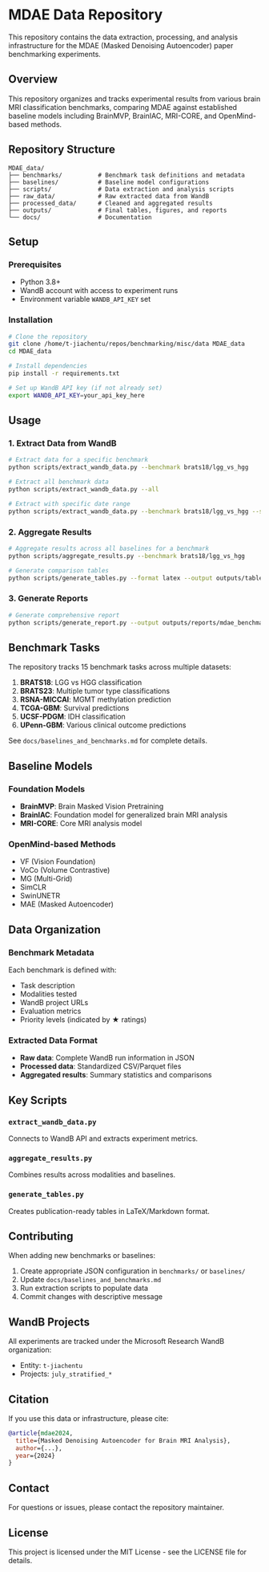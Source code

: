 # MDAE Data Repository

This repository contains the data extraction, processing, and analysis infrastructure for the MDAE (Masked Denoising Autoencoder) paper benchmarking experiments.

## Overview

This repository organizes and tracks experimental results from various brain MRI classification benchmarks, comparing MDAE against established baseline models including BrainMVP, BrainIAC, MRI-CORE, and OpenMind-based methods.

## Repository Structure

```
MDAE_data/
├── benchmarks/          # Benchmark task definitions and metadata
├── baselines/           # Baseline model configurations
├── scripts/             # Data extraction and analysis scripts
├── raw_data/            # Raw extracted data from WandB
├── processed_data/      # Cleaned and aggregated results
├── outputs/             # Final tables, figures, and reports
└── docs/                # Documentation
```

## Setup

### Prerequisites

- Python 3.8+
- WandB account with access to experiment runs
- Environment variable `WANDB_API_KEY` set

### Installation

```bash
# Clone the repository
git clone /home/t-jiachentu/repos/benchmarking/misc/data MDAE_data
cd MDAE_data

# Install dependencies
pip install -r requirements.txt

# Set up WandB API key (if not already set)
export WANDB_API_KEY=your_api_key_here
```

## Usage

### 1. Extract Data from WandB

```bash
# Extract data for a specific benchmark
python scripts/extract_wandb_data.py --benchmark brats18/lgg_vs_hgg

# Extract all benchmark data
python scripts/extract_wandb_data.py --all

# Extract with specific date range
python scripts/extract_wandb_data.py --benchmark brats18/lgg_vs_hgg --start-date 2024-07-01
```

### 2. Aggregate Results

```bash
# Aggregate results across all baselines for a benchmark
python scripts/aggregate_results.py --benchmark brats18/lgg_vs_hgg

# Generate comparison tables
python scripts/generate_tables.py --format latex --output outputs/tables/
```

### 3. Generate Reports

```bash
# Generate comprehensive report
python scripts/generate_report.py --output outputs/reports/mdae_benchmark_report.pdf
```

## Benchmark Tasks

The repository tracks 15 benchmark tasks across multiple datasets:

1. **BRATS18**: LGG vs HGG classification
2. **BRATS23**: Multiple tumor type classifications
3. **RSNA-MICCAI**: MGMT methylation prediction
4. **TCGA-GBM**: Survival predictions
5. **UCSF-PDGM**: IDH classification
6. **UPenn-GBM**: Various clinical outcome predictions

See `docs/baselines_and_benchmarks.md` for complete details.

## Baseline Models

### Foundation Models
- **BrainMVP**: Brain Masked Vision Pretraining
- **BrainIAC**: Foundation model for generalized brain MRI analysis
- **MRI-CORE**: Core MRI analysis model

### OpenMind-based Methods
- VF (Vision Foundation)
- VoCo (Volume Contrastive)
- MG (Multi-Grid)
- SimCLR
- SwinUNETR
- MAE (Masked Autoencoder)

## Data Organization

### Benchmark Metadata
Each benchmark is defined with:
- Task description
- Modalities tested
- WandB project URLs
- Evaluation metrics
- Priority levels (indicated by ★ ratings)

### Extracted Data Format
- **Raw data**: Complete WandB run information in JSON
- **Processed data**: Standardized CSV/Parquet files
- **Aggregated results**: Summary statistics and comparisons

## Key Scripts

### `extract_wandb_data.py`
Connects to WandB API and extracts experiment metrics.

### `aggregate_results.py`
Combines results across modalities and baselines.

### `generate_tables.py`
Creates publication-ready tables in LaTeX/Markdown format.

## Contributing

When adding new benchmarks or baselines:

1. Create appropriate JSON configuration in `benchmarks/` or `baselines/`
2. Update `docs/baselines_and_benchmarks.md`
3. Run extraction scripts to populate data
4. Commit changes with descriptive message

## WandB Projects

All experiments are tracked under the Microsoft Research WandB organization:
- Entity: `t-jiachentu`
- Projects: `july_stratified_*`

## Citation

If you use this data or infrastructure, please cite:
```bibtex
@article{mdae2024,
  title={Masked Denoising Autoencoder for Brain MRI Analysis},
  author={...},
  year={2024}
}
```

## Contact

For questions or issues, please contact the repository maintainer.

## License

This project is licensed under the MIT License - see the LICENSE file for details.